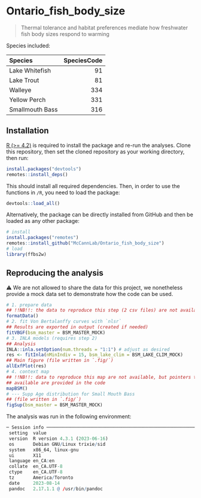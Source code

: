 # Ontario_fish_body_size

> Thermal tolerance and habitat preferences mediate how freshwater fish body sizes respond to warming

Species included:

|Species         | SpeciesCode|
|:---------------|-----------:|
|Lake Whitefish  |          91|
|Lake Trout      |          81|
|Walleye         |         334|
|Yellow Perch    |         331|
|Smallmouth Bass |         316|


## Installation

[R (>= 4.2)](https://www.r-project.org/) is required to install the package and re-run the analyses. Clone this repository, then set the cloned repository as your working directory, then run:

```R
install.packages("devtools")
remotes::install_deps()
```

This should install all required dependencies. Then, in order to use the functions in `/R`, you need to load the package:

```R
devtools::load_all()
```

Alternatively, the package can be directly installed from GitHub and then be loaded as any other package: 

```R
# install
install.packages("remotes")
remotes::install_github("McCannLab/Ontario_fish_body_size")
# load
library(ffbs2w)
```

## Reproducing the analysis 

⚠️ We are not allowed to share the data for this project, we nonetheless provide a mock data set to demonstrate how the code can be used. 


```R 
# 1. prepare data 
## !!NB!!: the data to reproduce this step (2 csv files) are not available
formatData()
# 2. fit Von Bertalanffy curves with `nlsr`
## Results are exported in output (created if needed)
fitVBGF(bsm_master = BSM_MASTER_MOCK)
# 3. INLA models (requires step 2)
## Analysis 
INLA::inla.setOption(num.threads = "1:1") # adjust as desired
res <- fitInla(nMinIndiv = 15, bsm_lake_clim = BSM_LAKE_CLIM_MOCK)
## Main figure (file written in `.fig/`)
allExfPlot(res)
# 4. context map
## !!NB!!: data to reproduce this map are not available, but pointers to file 
## available are provided in the code 
mapBSM()
# --- Supp Age distribution for Small Mouth Bass
## (file written in `.fig/`)
figSup(bsm_master = BSM_MASTER_MOCK)
```

The analysis was run in the following environment: 

```R
─ Session info ─────────────────────────────────────────────────────────────────
 setting  value
 version  R version 4.3.1 (2023-06-16)
 os       Debian GNU/Linux trixie/sid
 system   x86_64, linux-gnu
 ui       X11
 language en_CA:en
 collate  en_CA.UTF-8
 ctype    en_CA.UTF-8
 tz       America/Toronto
 date     2023-08-14
 pandoc   2.17.1.1 @ /usr/bin/pandoc
```
